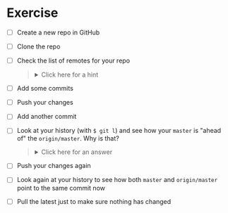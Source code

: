 # Exercise

- [ ] Create a new repo in GitHub
- [ ] Clone the repo
- [ ] Check the list of remotes for your repo

  > <details><summary>Click here for a hint</summary>
  > 
  > `$ git remote -v`
  > </details>

- [ ] Add some commits
- [ ] Push your changes
- [ ] Add another commit
- [ ] Look at your history (with `$ git l`) and see how your `master` is "ahead of" the `origin/master`. Why is that?

  > <details><summary>Click here for an answer</summary>
  > 
  > Your changes locally do not "auto sync" to the remote repo, you have to *push* your changes.
  > 
  > So, as you add new commits locally, the remote repo doesn't know about it. And as far as your local repo knows, the remote `master` is still on that old commit.
  > 
  > ![](https://i.imgur.com/SPOXK8G.jpg)
  > 
  > </details>

- [ ] Push your changes again
- [ ] Look again at your history to see how both `master` and `origin/master` point to the same commit now
- [ ] Pull the latest just to make sure nothing has changed
